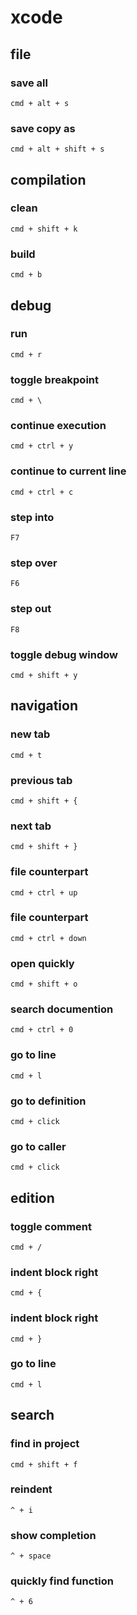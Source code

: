 # xcode

## file

### save all
`cmd + alt + s`

### save copy as
`cmd + alt + shift + s`

## compilation

### clean
`cmd + shift + k`

### build
`cmd + b`

## debug

### run
`cmd + r`

### toggle breakpoint
`cmd + \`

### continue execution
`cmd + ctrl + y`

### continue to current line
`cmd + ctrl + c`

### step into
`F7`

### step over
`F6`

### step out
`F8`

### toggle debug window
`cmd + shift + y`

## navigation

### new tab
`cmd + t`

### previous tab
`cmd + shift + {`

### next tab
`cmd + shift + }`

### file counterpart
`cmd + ctrl + up`

### file counterpart
`cmd + ctrl + down`

### open quickly
`cmd + shift + o`

### search documention
`cmd + ctrl + 0`

### go to line
`cmd + l`

### go to definition

`cmd + click`

### go to caller 

`cmd + click`

## edition

### toggle comment
`cmd + /`

### indent block right
`cmd + {`

### indent block right
`cmd + }`

### go to line
`cmd + l`

## search

### find in project
`cmd + shift + f`

### reindent
`^ + i`

### show completion
`^ + space`

### quickly find function
`^ + 6`
